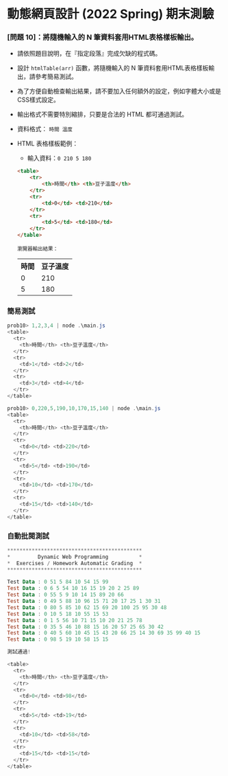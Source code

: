 # 動態網頁設計 (2022 Spring) 期末測驗

### [問題 10]：將隨機輸入的 N 筆資料套用HTML表格樣板輸出。

- 請依照題目說明，在『指定段落』完成欠缺的程式碼。
- 設計 `htmlTable(arr)` 函數，將隨機輸入的 N 筆資料套用HTML表格樣板輸出，請參考簡易測試。
- 為了方便自動檢查輸出結果，請不要加入任何額外的設定，例如字體大小或是CSS樣式設定。
- 輸出格式不需要特別縮排，只要是合法的 HTML 都可通過測試。
- 資料格式： `時間 溫度`
- HTML 表格樣板範例：
    - 輸入資料：`0 210 5 180`
    ```html
    <table>
        <tr>
            <th>時間</th> <th>豆子溫度</th>
        </tr>
        <tr>
            <td>0</td> <td>210</td>
        </tr>
        <tr>
            <td>5</td> <td>180</td>
        </tr>
    </table>
    ````

    `瀏覽器輸出結果：`
    <table>
        <tr>
            <th>時間</th> <th>豆子溫度</th>
        </tr>
        <tr>
            <td>0</td> <td>210</td>
        </tr>
        <tr>
            <td>5</td> <td>180</td>
        </tr>
    </table>


### 簡易測試
```Powershell
prob10> 1,2,3,4 | node .\main.js
<table>
  <tr>
    <th>時間</th> <th>豆子溫度</th>
  </tr>
  <tr>
    <td>1</td> <td>2</td>
  </tr>
  <tr>
    <td>3</td> <td>4</td>
  </tr>
</table>

prob10> 0,220,5,190,10,170,15,140 | node .\main.js
<table>
  <tr>
    <th>時間</th> <th>豆子溫度</th>
  </tr>
  <tr>
    <td>0</td> <td>220</td>
  </tr>
  <tr>
    <td>5</td> <td>190</td>
  </tr>
  <tr>
    <td>10</td> <td>170</td>
  </tr>
  <tr>
    <td>15</td> <td>140</td>
  </tr>
</table>
```

### 自動批閱測試
```Powershell
********************************************
*         Dynamic Web Programming          *
*  Exercises / Homework Automatic Grading  *
********************************************

Test Data : 0 51 5 84 10 54 15 99
Test Data : 0 6 5 54 10 16 15 19 20 2 25 89
Test Data : 0 55 5 9 10 14 15 89 20 66
Test Data : 0 49 5 88 10 96 15 71 20 17 25 1 30 31
Test Data : 0 80 5 85 10 62 15 69 20 100 25 95 30 48
Test Data : 0 10 5 18 10 55 15 53
Test Data : 0 1 5 56 10 71 15 10 20 21 25 78
Test Data : 0 35 5 46 10 88 15 16 20 57 25 65 30 42
Test Data : 0 40 5 60 10 45 15 43 20 66 25 14 30 69 35 99 40 15
Test Data : 0 98 5 19 10 58 15 15

測試通過!

<table>
  <tr>
    <th>時間</th> <th>豆子溫度</th>
  </tr>
  <tr>
    <td>0</td> <td>98</td>
  </tr>
  <tr>
    <td>5</td> <td>19</td>
  </tr>
  <tr>
    <td>10</td> <td>58</td>
  </tr>
  <tr>
    <td>15</td> <td>15</td>
  </tr>
</table>
```

